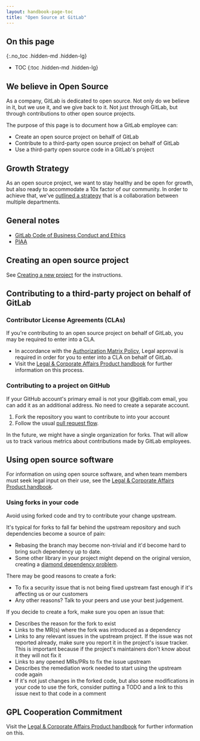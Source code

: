 ```yaml
---
layout: handbook-page-toc
title: "Open Source at GitLab"
---
```


## On this page
{:.no_toc .hidden-md .hidden-lg}

- TOC
{:toc .hidden-md .hidden-lg}

## We believe in Open Source

As a company, GitLab is dedicated to open source. Not only do we believe in it, but we use it, and we give back to it. Not just through GitLab, but through contributions to other open source projects.

The purpose of this page is to document how a GitLab employee can:

- Create an open source project on behalf of GitLab
- Contribute to a third-party open source project on behalf of GitLab
- Use a third-party open source code in a GitLab's project

## Growth Strategy

As an open source project, we want to stay healthy and be open for growth, but also ready to accommodate a 10x factor of
our community. In order to achieve that, we've [outlined a strategy](growth-strategy.html) that is a collaboration between multiple departments.

## General notes
- [GitLab Code of Business Conduct and Ethics](https://about.gitlab.com/handbook/legal/gitlab-code-of-business-conduct-and-ethics/)
- [PIAA](/handbook/people-group/contracts-probation-periods/#piaa-proprietary-information-and-assignment-agreement) 

## Creating an open source project

See [Creating a new project](../gitlab-repositories/#creating-a-new-project) for the instructions.

## Contributing to a third-party project on behalf of GitLab

### Contributor License Agreements (CLAs)

If you're contributing to an open source project on behalf of GitLab, you may be required to enter into a CLA. 
* In accordance with the [Authorization Matrix Policy](/handbook/finance/authorization-matrix/#authorization-matrix-policy), Legal approval is required in order for you to enter into a CLA on behalf of GitLab. 
* Visit the [Legal & Corporate Affairs Product handbook](https://about.gitlab.com/handbook/legal/product/#contributor-license-agreements) for further information on this process.

### Contributing to a project on GitHub

If your GitHub account's primary email is not your @gitlab.com email, you can add it as an additional address. No need to create a separate account.

1. Fork the repository you want to contribute to into your account
2. Follow the usual [pull request flow](https://help.github.com/en/github/collaborating-with-issues-and-pull-requests/creating-a-pull-request-from-a-fork). 

In the future, we might have a single organization for forks. That will allow us to track various metrics about contributions made by GitLab employees.

## Using open source software

For information on using open source software, and when team members must seek legal input on their use, see the [Legal & Corporate Affairs Product handbook](/handbook/legal/product/#using-open-source-software).

### Using forks in your code

Avoid using forked code and try to contribute your change upstream.

It's typical for forks to fall far behind the upstream repository and such dependencies become a source of pain:
- Rebasing the branch may become non-trivial and it'd become hard to bring such dependency up to date. 
- Some other library in your project might depend on the original version, creating a [diamond dependency problem](https://en.wikipedia.org/wiki/Dependency_hell).

There may be good reasons to create a fork:
- To fix a security issue that is not being fixed upstream fast enough if it's affecting us or our customers
- Any other reasons? Talk to your peers and use your best judgement.
 
If you decide to create a fork, make sure you open an issue that:
- Describes the reason for the fork to exist
- Links to the MR(s) where the fork was introduced as a dependency
- Links to any relevant issues in the upstream project. If the issue was not reported already, make sure you report it in the project's issue tracker. This is important because if the project's maintainers don't know about it they will not fix it
- Links to any opened MRs/PRs to fix the issue upstream 
- Describes the remediation work needed to start using the upstream code again
- If it's not just changes in the forked code, but also some modifications in your code to use the fork, consider putting a TODO and a link to this issue next to that code in a comment

## GPL Cooperation Commitment

Visit the [Legal & Corporate Affairs Product handbook](https://about.gitlab.com/handbook/legal/product/#gpl-cooperation-commitment) for further information on this.
